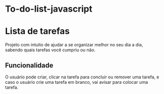 # To-do-list-javascript

<h1> Lista de tarefas </h1>

<p>Projeto com intuito de ajudar a se organizar melhor no seu dia a dia, sabendo quais tarefas você cumpriu ou não.</p>

<h2>Funcionalidade</h2>
<p>O usuário pode criar, clicar na tarefa para concluir ou remover uma tarefa, e caso o usuário crie uma tarefa em branco, vai avisar para colocar uma tarefa.</p>

